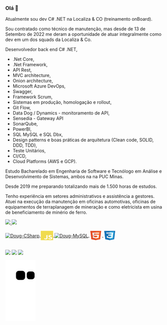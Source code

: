 ### Olá 👋

Atualmente sou dev C# .NET na Localiza & CO (treinamento onBoard).

Sou contratado como técnico de manutenção, mas desde de 13 de Setembro de 2022 me deram a oportunidade de atuar integralmente como dev em um dos squads da Localiza & Co.

Desenvolvedor back end C# .NET,
* .Net Core,
* .Net Framework,
* API Rest,
* MVC architecture,
* Onion architecture,
* Microsoft Azure DevOps,
* Swagger,
* Framework Scrum,
* Sistemas em produção, homologação e rollout,
* Git Flow,
* Data Dog / Dynamics - monitoramento de API,
* Sensedia - Gateway API
* SonarQube,
* PowerBI,
* SQL MySQL e SQL Dbx,
* Design patterns e boas práticas de arquitetura (Clean code, SOLID, DDD, TDD),
* Teste Unitários,
* CI/CD,
* Cloud Platforms (AWS e GCP).

Estudo Bacharelado em Engenharia de Software e Tecnólogo em Análise e Desenvolvimento de Sistemas, ambos na na PUC Minas.

Desde 2019 me preparando totalizando mais de 1.500 horas de estudos.

Tenho experiência em setores administrativos e assistência a gestores.
Atuei na execução da manutenção em oficinas automotivas, oficinas de equipamentos de terraplanagem de mineração e como eletricista em usina de beneficiamento de minério de ferro.

<div >
  <a href="https://github.com/dgsilveira">
  <img height="180em" src="https://github-readme-stats.vercel.app/api?username=dgsilveira&show_icons=true&theme=dark&include_all_commits=true&count_private=true"/>
  <img height="180em" src="https://github-readme-stats.vercel.app/api/top-langs/?username=dgsilveira&layout=compact&langs_count=10&theme=dark"/>
 
</div>
  
  <div style="display: inline_block"><br>
  <img align="center" alt="Doug-CSharp" height="30" width="40" src="https://img.icons8.com/color/512/c-plus-plus-logo.png">
  <img align="center" alt="Doug-Js" height="30" width="40" src="https://raw.githubusercontent.com/devicons/devicon/master/icons/javascript/javascript-plain.svg">
  <img align="center" alt="Doug-MySQL" height="30" width="40" src="https://cdn.jsdelivr.net/gh/devicons/devicon/icons/mysql/mysql-original-wordmark.svg">
  <img align="center" alt="Doug-HTML" height="30" width="40" src="https://raw.githubusercontent.com/devicons/devicon/master/icons/html5/html5-original.svg">
  <img align="center" alt="Doug-CSS" height="30" width="40" src="https://raw.githubusercontent.com/devicons/devicon/master/icons/css3/css3-original.svg">
</div>
  
  
  ##
  
  <div> 
  <a href="https://www.instagram.com/silveiradouglas_" target="_blank"><img src="https://img.shields.io/badge/-Instagram-%23E4405F?style=for-the-badge&logo=instagram&logoColor=white" target="_blank"></a>
 <a href = "mailto:douglasgsilveira@gmail.com"><img src="https://img.shields.io/badge/-Gmail-%23333?style=for-the-badge&logo=gmail&logoColor=white" target="_blank"></a>
  <a href="https://www.linkedin.com/in/douglasgsilveira" target="_blank"><img src="https://img.shields.io/badge/-LinkedIn-%230077B5?style=for-the-badge&logo=linkedin&logoColor=white" target="_blank"></a>  
 
  ![Snake animation](https://github.com/dgsilveira/dgsilveira/blob/output/github-contribution-grid-snake.svg)
 
</div>
  
